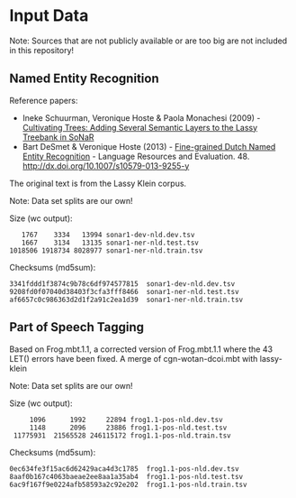 # Input Data

Note: Sources that are not publicly available or are too big are not included in this repository!

## Named Entity Recognition

Reference papers:

* Ineke Schuurman, Veronique Hoste & Paola Monachesi (2009) - [Cultivating Trees: Adding Several Semantic Layers to the Lassy Treebank in SoNaR ](https://citeseerx.ist.psu.edu/viewdoc/summary?doi=10.1.1.332.8142)
* Bart DeSmet & Veronique Hoste (2013) - [Fine-grained Dutch Named Entity Recognition](https://biblio.ugent.be/publication/4246431/file/5787347.pdf) - Language Resources and Evaluation. 48. http://dx.doi.org/10.1007/s10579-013-9255-y

The original text is from the Lassy Klein corpus.

Note: Data set splits are our own!

Size (wc output):

```
   1767    3334   13994 sonar1-dev-nld.dev.tsv
   1667    3134   13135 sonar1-ner-nld.test.tsv
1018506 1918734 8028977 sonar1-ner-nld.train.tsv
```

Checksums (md5sum):
```
3341fddd1f3874c9b78c6df974577815  sonar1-dev-nld.dev.tsv
9208fd0f07040d38403f3cfa3fff8466  sonar1-ner-nld.test.tsv
af6657c0c986363d2d1f2a91c2ea1d39  sonar1-ner-nld.train.tsv
```

## Part of Speech Tagging

Based on Frog.mbt.1.1, a corrected version of Frog.mbt.1.1 where the 43 LET() errors have been fixed. A merge of cgn-wotan-dcoi.mbt with lassy-klein

Note: Data set splits are our own!

Size (wc output):
```
     1096      1992     22894 frog1.1-pos-nld.dev.tsv
     1148      2096     23886 frog1.1-pos-nld.test.tsv
 11775931  21565528 246115172 frog1.1-pos-nld.train.tsv
```

Checksums (md5sum):

```
0ec634fe3f15ac6d62429aca4d3c1785  frog1.1-pos-nld.dev.tsv
8aaf0b167c4063baeae2ee8aa1a35ab4  frog1.1-pos-nld.test.tsv
6ac9f167f9e0224afb58593a2c92e202  frog1.1-pos-nld.train.tsv
```

